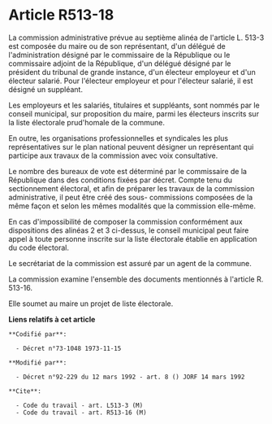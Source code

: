 # Article R513-18

La commission administrative prévue au septième alinéa de l'article L. 513-3 est composée du maire ou de son représentant,
d'un délégué de l'administration désigné par le commissaire de la République ou le commissaire adjoint de la République, d'un
délégué désigné par le président du tribunal de grande instance, d'un électeur employeur et d'un électeur salarié. Pour
l'électeur employeur et pour l'électeur salarié, il est désigné un suppléant.

Les employeurs et les salariés, titulaires et suppléants, sont nommés par le conseil municipal, sur proposition du maire,
parmi les électeurs inscrits sur la liste électorale prud'homale de la commune.

En outre, les organisations professionnelles et syndicales les plus représentatives sur le plan national peuvent désigner un
représentant qui participe aux travaux de la commission avec voix consultative.

Le nombre des bureaux de vote est déterminé par le commissaire de la République dans des conditions fixées par décret. Compte
tenu du sectionnement électoral, et afin de préparer les travaux de la commission administrative, il peut être créé des sous-
commissions composées de la même façon et selon les mêmes modalités que la commission elle-même.

En cas d'impossibilité de composer la commission conformément aux dispositions des alinéas 2 et 3 ci-dessus, le conseil
municipal peut faire appel à toute personne inscrite sur la liste électorale établie en application du code électoral.

Le secrétariat de la commission est assuré par un agent de la commune.

La commission examine l'ensemble des documents mentionnés à l'article R. 513-16.

Elle soumet au maire un projet de liste électorale.

**Liens relatifs à cet article**

	**Codifié par**:

	  - Décret n°73-1048 1973-11-15

	**Modifié par**:

	  - Décret n°92-229 du 12 mars 1992 - art. 8 () JORF 14 mars 1992

	**Cite**:

	  - Code du travail - art. L513-3 (M)
	  - Code du travail - art. R513-16 (M)
